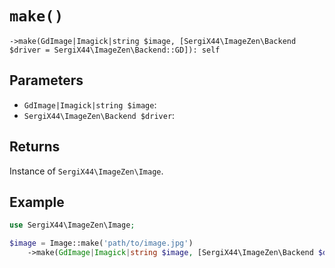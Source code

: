# `make()`

```
->make(GdImage|Imagick|string $image, [SergiX44\ImageZen\Backend $driver = SergiX44\ImageZen\Backend::GD]): self
```
## Parameters

- `GdImage|Imagick|string $image`: 
- `SergiX44\ImageZen\Backend $driver`: 


## Returns

Instance of `SergiX44\ImageZen\Image`.

## Example

```php
use SergiX44\ImageZen\Image;

$image = Image::make('path/to/image.jpg')
    ->make(GdImage|Imagick|string $image, [SergiX44\ImageZen\Backend $driver = SergiX44\ImageZen\Backend::GD]);

```
